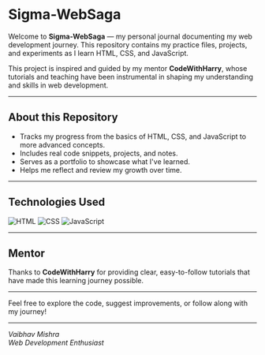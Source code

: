 # Sigma-WebSaga

Welcome to **Sigma-WebSaga** — my personal journal documenting my web development journey. This repository contains my practice files, projects, and experiments as I learn HTML, CSS, and JavaScript.

This project is inspired and guided by my mentor **CodeWithHarry**, whose tutorials and teaching have been instrumental in shaping my understanding and skills in web development.

---

## About this Repository

- Tracks my progress from the basics of HTML, CSS, and JavaScript to more advanced concepts.
- Includes real code snippets, projects, and notes.
- Serves as a portfolio to showcase what I've learned.
- Helps me reflect and review my growth over time.

---

## Technologies Used

![HTML](https://img.shields.io/badge/HTML-92.2%25-orange)
![CSS](https://img.shields.io/badge/CSS-4.1%25-blueviolet)
![JavaScript](https://img.shields.io/badge/JavaScript-3.7%25-yellow)

---

## Mentor

Thanks to **CodeWithHarry** for providing clear, easy-to-follow tutorials that have made this learning journey possible.

---

Feel free to explore the code, suggest improvements, or follow along with my journey!

---

*Vaibhav Mishra*  
*Web Development Enthusiast*
